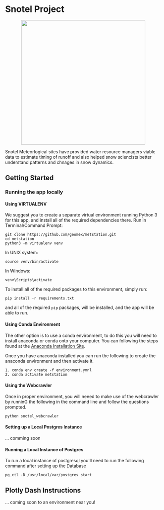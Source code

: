 # Snotel Project

<p align="center">
<img height="400" src="https://github.com/geomex/metstation/blob/master/figures/snotel_sites.png">
</p>


Snotel Meteorlogical sites have provided water resource managers
viable data to estimate timing of runoff and also helped snow
sciencists better understand patterns and chnages in snow
dynamics.

## Getting Started

### Running the app locally

#### Using VIRTUALENV

We suggest you to create a separate virtual environment running
Python 3 for this app, and install all of the required
dependencies there. Run in Terminal/Command Prompt:

```
git clone https://github.com/geomex/metstation.git
cd metstation
python3 -m virtualenv venv
```

In UNIX system: 

```
source venv/bin/activate
```

In Windows: 

```
venv\Scripts\activate
```

To install all of the required packages to this environment, simply run:


```
pip install -r requirements.txt
```

and all of the required `pip` packages, will be installed, and
the app will be able to run.

#### Using Conda Environment

The other option is to use a conda environment, to do this you
will need to install anaconda or conda onto your computer. You
can following the steps found at the
[Anaconda Installation Site](https://docs.anaconda.com/anaconda/install/). 

Once you have anaconda installed you can run the following to
create the  anaconda environment and then activate it. 

```
1. conda env create -f environment.ymnl
2. conda activate metstation
```


#### Using the Webcrawler

Once in proper environment, you will neeed to make use of the
webcrawler by runninG the following in the command line and
follow the questions prompted.

```
python snotel_webcrawler
```

#### Setting up a Local Postgres Instance

... comming soon 

#### Running a Local Instance of Postgres

To run a local instance of postgresql you'll need to run the 
following command after setting up the Database

```
pg_ctl -D /usr/local/var/postgres start
```


## Plotly Dash Instructions

... coming soon to an environment near you!



